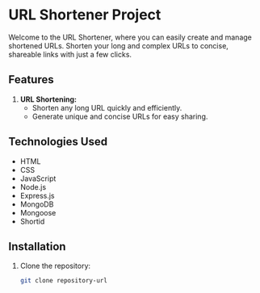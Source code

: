 # URL Shortener Project

Welcome to the URL Shortener, where you can easily create and manage shortened URLs. Shorten your long and complex URLs to concise, shareable links with just a few clicks.

## Features

1. **URL Shortening:**
   - Shorten any long URL quickly and efficiently.
   - Generate unique and concise URLs for easy sharing.



## Technologies Used

- HTML
- CSS
- JavaScript
- Node.js
- Express.js
- MongoDB
- Mongoose
- Shortid

## Installation

1. Clone the repository:

   ```bash
   git clone repository-url
